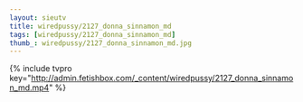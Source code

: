 ```yaml
--- 
layout: sieutv
title: wiredpussy/2127_donna_sinnamon_md
tags: [wiredpussy/2127_donna_sinnamon_md]
thumb_: wiredpussy/2127_donna_sinnamon_md.jpg
---
```

{% include tvpro key="http://admin.fetishbox.com/_content/wiredpussy/2127_donna_sinnamon_md.mp4" %} 
